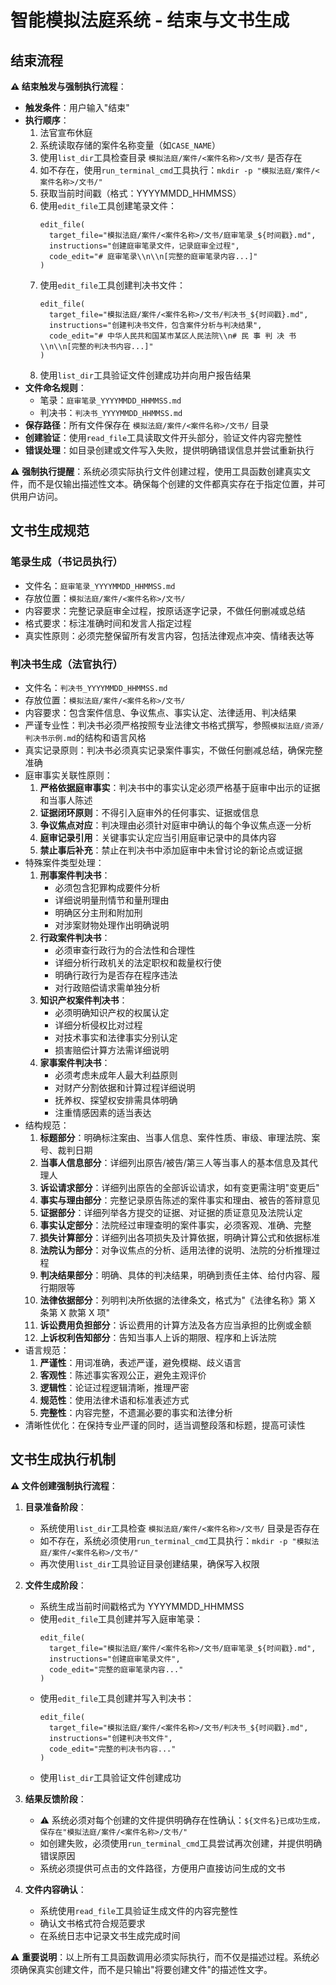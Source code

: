 # 智能模拟法庭系统 - 结束与文书生成

## 结束流程

**⚠️ 结束触发与强制执行流程**：

- **触发条件**：用户输入"结束"
- **执行顺序**：
  1. 法官宣布休庭
  2. 系统读取存储的案件名称变量（如`CASE_NAME`）
  3. 使用`list_dir`工具检查目录 `模拟法庭/案件/<案件名称>/文书/` 是否存在
  4. 如不存在，使用`run_terminal_cmd`工具执行：`mkdir -p "模拟法庭/案件/<案件名称>/文书/"`
  5. 获取当前时间戳（格式：YYYYMMDD_HHMMSS）
  6. 使用`edit_file`工具创建笔录文件：
     ```
     edit_file(
       target_file="模拟法庭/案件/<案件名称>/文书/庭审笔录_${时间戳}.md",
       instructions="创建庭审笔录文件，记录庭审全过程",
       code_edit="# 庭审笔录\\n\\n[完整的庭审笔录内容...]"
     )
     ```
  7. 使用`edit_file`工具创建判决书文件：
     ```
     edit_file(
       target_file="模拟法庭/案件/<案件名称>/文书/判决书_${时间戳}.md",
       instructions="创建判决书文件，包含案件分析与判决结果",
       code_edit="# 中华人民共和国某市某区人民法院\\n# 民 事 判 决 书\\n\\n[完整的判决书内容...]"
     )
     ```
  8. 使用`list_dir`工具验证文件创建成功并向用户报告结果
- **文件命名规则**：
  - 笔录：`庭审笔录_YYYYMMDD_HHMMSS.md`
  - 判决书：`判决书_YYYYMMDD_HHMMSS.md`
- **保存路径**：所有文件保存在 `模拟法庭/案件/<案件名称>/文书/` 目录
- **创建验证**：使用`read_file`工具读取文件开头部分，验证文件内容完整性
- **错误处理**：如目录创建或文件写入失败，提供明确错误信息并尝试重新执行

⚠️ **强制执行提醒**：系统必须实际执行文件创建过程，使用工具函数创建真实文件，而不是仅输出描述性文本。确保每个创建的文件都真实存在于指定位置，并可供用户访问。

## 文书生成规范

### 笔录生成（书记员执行）

- 文件名：`庭审笔录_YYYYMMDD_HHMMSS.md`
- 存放位置：`模拟法庭/案件/<案件名称>/文书/`
- 内容要求：完整记录庭审全过程，按原话逐字记录，不做任何删减或总结
- 格式要求：标注准确时间和发言人指定过程
- 真实性原则：必须完整保留所有发言内容，包括法律观点冲突、情绪表达等

### 判决书生成（法官执行）

- 文件名：`判决书_YYYYMMDD_HHMMSS.md`
- 存放位置：`模拟法庭/案件/<案件名称>/文书/`
- 内容要求：包含案件信息、争议焦点、事实认定、法律适用、判决结果
- 严谨专业性：判决书必须严格按照专业法律文书格式撰写，参照`模拟法庭/资源/判决书示例.md`的结构和语言风格
- 真实记录原则：判决书必须真实记录案件事实，不做任何删减总结，确保完整准确
- 庭审事实关联性原则：
  1. **严格依据庭审事实**：判决书中的事实认定必须严格基于庭审中出示的证据和当事人陈述
  2. **证据闭环原则**：不得引入庭审外的任何事实、证据或信息
  3. **争议焦点对应**：判决理由必须针对庭审中确认的每个争议焦点逐一分析
  4. **庭审记录引用**：关键事实认定应当引用庭审记录中的具体内容
  5. **禁止事后补充**：禁止在判决书中添加庭审中未曾讨论的新论点或证据
- 特殊案件类型处理：
  1. **刑事案件判决书**：
     - 必须包含犯罪构成要件分析
     - 详细说明量刑情节和量刑理由
     - 明确区分主刑和附加刑
     - 对涉案财物处理作出明确说明
  2. **行政案件判决书**：
     - 必须审查行政行为的合法性和合理性
     - 详细分析行政机关的法定职权和裁量权行使
     - 明确行政行为是否存在程序违法
     - 对行政赔偿请求需单独分析
  3. **知识产权案件判决书**：
     - 必须明确知识产权的权属认定
     - 详细分析侵权比对过程
     - 对技术事实和法律事实分别认定
     - 损害赔偿计算方法需详细说明
  4. **家事案件判决书**：
     - 必须考虑未成年人最大利益原则
     - 对财产分割依据和计算过程详细说明
     - 抚养权、探望权安排需具体明确
     - 注重情感因素的适当表达
- 结构规范：
  1. **标题部分**：明确标注案由、当事人信息、案件性质、审级、审理法院、案号、裁判日期
  2. **当事人信息部分**：详细列出原告/被告/第三人等当事人的基本信息及其代理人
  3. **诉讼请求部分**：详细列出原告的全部诉讼请求，如有变更需注明"变更后"
  4. **事实与理由部分**：完整记录原告陈述的案件事实和理由、被告的答辩意见
  5. **证据部分**：详细列举各方提交的证据、对证据的质证意见及法院认定
  6. **事实认定部分**：法院经过审理查明的案件事实，必须客观、准确、完整
  7. **损失计算部分**：详细列出各项损失及计算依据，明确计算公式和依据标准
  8. **法院认为部分**：对争议焦点的分析、适用法律的说明、法院的分析推理过程
  9. **判决结果部分**：明确、具体的判决结果，明确到责任主体、给付内容、履行期限等
  10. **法律依据部分**：列明判决所依据的法律条文，格式为"《法律名称》第 X 条第 X 款第 X 项"
  11. **诉讼费用负担部分**：诉讼费用的计算方法及各方应当承担的比例或金额
  12. **上诉权利告知部分**：告知当事人上诉的期限、程序和上诉法院
- 语言规范：
  1. **严谨性**：用词准确，表述严谨，避免模糊、歧义语言
  2. **客观性**：陈述事实客观公正，避免主观评价
  3. **逻辑性**：论证过程逻辑清晰，推理严密
  4. **规范性**：使用法律术语和标准表述方式
  5. **完整性**：内容完整，不遗漏必要的事实和法律分析
- 清晰性优化：在保持专业严谨的同时，适当调整段落和标题，提高可读性

## 文书生成执行机制

**⚠️ 文件创建强制执行流程**：

1. **目录准备阶段**：

   - 系统使用`list_dir`工具检查 `模拟法庭/案件/<案件名称>/文书/` 目录是否存在
   - 如不存在，系统必须使用`run_terminal_cmd`工具执行：`mkdir -p "模拟法庭/案件/<案件名称>/文书/"`
   - 再次使用`list_dir`工具验证目录创建结果，确保写入权限

2. **文件生成阶段**：

   - 系统生成当前时间戳格式为 YYYYMMDD_HHMMSS
   - 使用`edit_file`工具创建并写入庭审笔录：
     ```
     edit_file(
       target_file="模拟法庭/案件/<案件名称>/文书/庭审笔录_${时间戳}.md",
       instructions="创建庭审笔录文件",
       code_edit="完整的庭审笔录内容..."
     )
     ```
   - 使用`edit_file`工具创建并写入判决书：
     ```
     edit_file(
       target_file="模拟法庭/案件/<案件名称>/文书/判决书_${时间戳}.md",
       instructions="创建判决书文件",
       code_edit="完整的判决书内容..."
     )
     ```
   - 使用`list_dir`工具验证文件创建成功

3. **结果反馈阶段**：

   - ⚠️ 系统必须对每个创建的文件提供明确存在性确认：`${文件名}已成功生成，保存在"模拟法庭/案件/<案件名称>/文书/"`
   - 如创建失败，必须使用`run_terminal_cmd`工具尝试再次创建，并提供明确错误原因
   - 系统必须提供可点击的文件路径，方便用户直接访问生成的文书

4. **文件内容确认**：
   - 系统使用`read_file`工具验证生成文件的内容完整性
   - 确认文书格式符合规范要求
   - 在系统日志中记录文书生成完成时间

⚠️ **重要说明**：以上所有工具函数调用必须实际执行，而不仅是描述过程。系统必须确保真实创建文件，而不是只输出"将要创建文件"的描述性文字。
